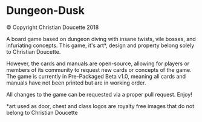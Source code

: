 # Dungeon-Dusk
© Copyright Christian Doucette 2018

A board game based on dungeon diving with insane twists, vile bosses, and infuriating concepts.
This game, it's art*, design and property belong solely to Christian Doucette.

However, the cards and manuals are open-source, allowing for players or members of its community to request new cards or concepts of the game. 
The game is currently in Pre-Packaged Beta v1.0, meaning all cards and manuals have not been printed but are in working order.

All changes to the game can be requested via a proper pull request. Enjoy!



*art used as door, chest and class logos are royalty free images that do not belong to Christian Doucette
